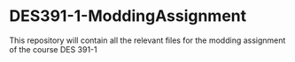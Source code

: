 # DES391-1-ModdingAssignment
This repository will contain all the relevant files for the modding assignment of the course DES 391-1
